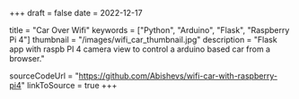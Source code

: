 +++
draft = false
date = 2022-12-17

title = "Car Over Wifi"
keywords = ["Python", "Arduino", "Flask", "Raspberry Pi 4"]
thumbnail  = "/images/wifi_car_thumbnail.jpg"
description =  "Flask app with raspb PI 4 camera view to control a arduino based car from a browser."

sourceCodeUrl = "https://github.com/Abishevs/wifi-car-with-raspberry-pi4"
linkToSource = true 
+++
